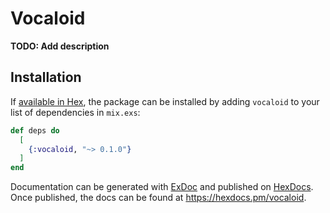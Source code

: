 # Vocaloid

**TODO: Add description**

## Installation

If [available in Hex](https://hex.pm/docs/publish), the package can be installed
by adding `vocaloid` to your list of dependencies in `mix.exs`:

```elixir
def deps do
  [
    {:vocaloid, "~> 0.1.0"}
  ]
end
```

Documentation can be generated with [ExDoc](https://github.com/elixir-lang/ex_doc)
and published on [HexDocs](https://hexdocs.pm). Once published, the docs can
be found at <https://hexdocs.pm/vocaloid>.

